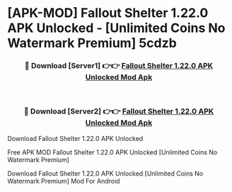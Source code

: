 # [APK-MOD] Fallout Shelter 1.22.0 APK Unlocked - [Unlimited Coins No Watermark Premium] 5cdzb



<div align="center">
<h3>🔴 Download [Server1] 👉👉 <a href="https://momento.my/?title=Fallout_Shelter_1.22.0_APK_Unlocked">Fallout Shelter 1.22.0 APK Unlocked Mod Apk</a></h3><br>

<h3>🔴 Download [Server2] 👉👉 <a href="https://momento.my/?title=Fallout_Shelter_1.22.0_APK_Unlocked">Fallout Shelter 1.22.0 APK Unlocked Mod Apk</a></h3>
</div>



Download Fallout Shelter 1.22.0 APK Unlocked 

Free APK MOD Fallout Shelter 1.22.0 APK Unlocked [Unlimited Coins No Watermark Premium]

Download Fallout Shelter 1.22.0 APK Unlocked [Unlimited Coins No Watermark Premium] Mod For Android
